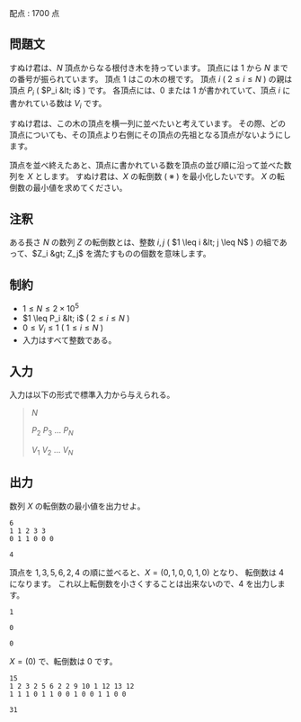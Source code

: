 配点 : $1700$ 点

## 問題文

すぬけ君は、$N$ 頂点からなる根付き木を持っています。
頂点には $1$ から $N$ までの番号が振られています。
頂点 $1$ はこの木の根です。
頂点 $i$ ( $2\leq i \leq N$ ) の親は頂点 $P_i$ ( $P_i &lt; i$ ) です。
各頂点には、$0$ または $1$ が書かれていて、頂点 $i$ に書かれている数は $V_i$ です。

すぬけ君は、この木の頂点を横一列に並べたいと考えています。
その際、どの頂点についても、その頂点より右側にその頂点の先祖となる頂点がないようにします。

頂点を並べ終えたあと、頂点に書かれている数を頂点の並び順に沿って並べた数列を $X$ とします。
すぬけ君は、$X$ の転倒数 ( ※ ) を最小化したいです。
$X$ の転倒数の最小値を求めてください。

## 注釈

ある長さ $N$ の数列 $Z$ の転倒数とは、整数 $i, j$ ( $1 \leq i &lt; j \leq N$ ) の組であって、$Z_i &gt; Z_j$ を満たすものの個数を意味します。

## 制約

- $1 \leq N \leq 2 \times 10^5$
- $1 \leq P_i &lt; i$ ( $2 \leq i \leq N$ )
- $0 \leq V_i \leq 1$ ( $1 \leq i \leq N$ )
- 入力はすべて整数である。

## 入力

入力は以下の形式で標準入力から与えられる。

> $N$
> 
> $P_2$ $P_3$ $...$ $P_N$
> 
> $V_1$ $V_2$ $...$ $V_N$

## 出力

数列 $X$ の転倒数の最小値を出力せよ。

```input1
6
1 1 2 3 3
0 1 1 0 0 0
```

```output1
4
```

頂点を $1, 3, 5, 6, 2, 4$ の順に並べると、$X = (0, 1, 0, 0, 1, 0)$ となり、
転倒数は $4$ になります。
これ以上転倒数を小さくすることは出来ないので、$4$ を出力します。

```input2
1

0
```

```output2
0
```

$X = (0)$ で、転倒数は $0$ です。

```input3
15
1 2 3 2 5 6 2 2 9 10 1 12 13 12
1 1 1 0 1 1 0 0 1 0 0 1 1 0 0
```

```output3
31
```